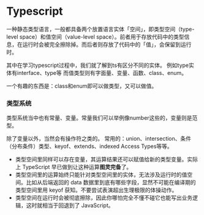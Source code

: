 # Typescript

一种静态类型语言，一般都具备两个放置语言实体「空间」，即类型空间（type-level space）和值空间（value-level space）。前者用于存放代码中的类型信息，在运行时会被完全擦除掉。而后者则存放了代码中的「值」，会保留到运行时。

其中在学习typescript过程中，我们就了解到ts有区分不同的实体。
例如type实体有interface、type等
而值类型则有字面量、变量、函数、class、enum。

一个有趣的东西是：class和enum即可以做类型，又可以做值。


### 类型系统

类型系统当中也有常量、变量。常量我们可以举例像number这些的，变量则是范型。

除了变量以外，当然会有操作符之类的。
常用的：union、intersection、条件（分布条件）类型、keyof、extends、indexed Access Types等等。

- 类型空间里同样可以存在变量，其运算结果还可以赋值给新的类型变量。实际上 TypeScript 早已做到让这种运算**图灵完备**了。
- 类型空间里的运算始终只能针对类型空间里的实体，无法涉及运行时的值空间。比如从后端返回的 data 数据里到底有哪些字段，显然不可能在编译期的类型空间里用 keyof 获知。不要尝试表演超出生理极限的体操动作。
- 类型空间在运行时会被彻底擦除，因此你哪怕完全不懂不碰它也能写出业务逻辑，这时就相当于回退到了 JavaScript。